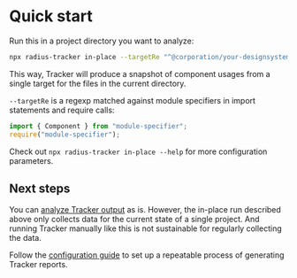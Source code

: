 # Quick start

Run this in a project directory you want to analyze: 
```sh
npx radius-tracker in-place --targetRe "^@corporation/your-designsystem"
```

This way, Tracker will produce a snapshot of component usages from a single target for the files in the current directory.

`--targetRe` is a regexp matched against module specifiers in import statements and require calls:
```js
import { Component } from "module-specifier";
require("module-specifier");
```

Check out `npx radius-tracker in-place --help` for more configuration parameters.


## Next steps

You can [analyze Tracker output](./analysis) as is. However, the in-place run described above
only collects data for the current state of a single project. And running Tracker manually like this
is not sustainable for regularly collecting the data.

Follow the [configuration guide](./configuration_file) to set up a repeatable process of generating Tracker reports.
